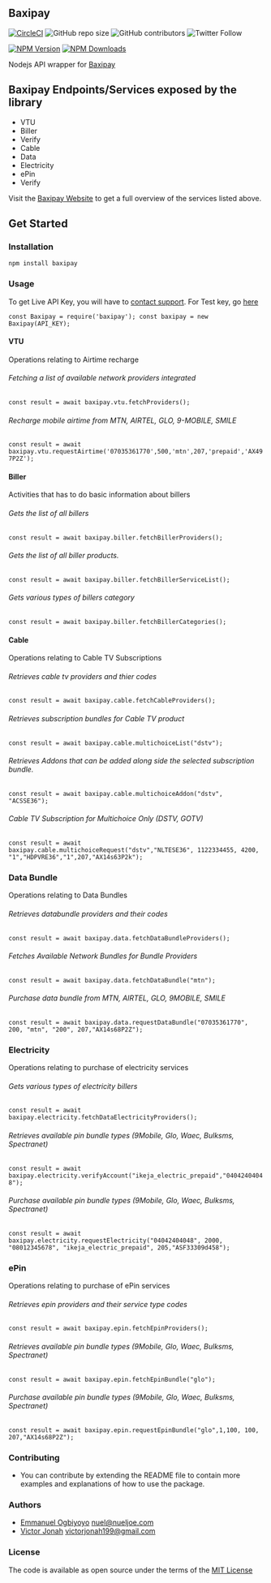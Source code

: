 ## Baxipay

[![CircleCI](https://circleci.com/gh/circleci/circleci-docs.svg?style=shield)](https://circleci.com/gh/circleci/circleci-docs)
![GitHub repo size](https://img.shields.io/github/repo-size/Vectormike/baxipay)
![GitHub contributors](https://img.shields.io/github/contributors/Vectormike/baxipay)
![Twitter Follow](https://img.shields.io/twitter/follow/Vectormike_?style=social)

<a href="https://www.npmjs.com/package/baxipay" target="_blank"><img src="https://img.shields.io/npm/v/baxipay.svg" alt="NPM Version" /></a>
<a href="https://www.npmjs.com/package/" target="_blank"><img src="https://img.shields.io/npm/dm/baxipay.svg" alt="NPM Downloads" /></a>

Nodejs API wrapper for [Baxipay]()

## Baxipay Endpoints/Services exposed by the library

- VTU
- Biller
- Verify
- Cable
- Data
- Electricity
- ePin
- Verify

Visit the [Baxipay Website](https://www.baxipay.com.ng/) to get a full overview of the services listed above.

## Get Started

### Installation

`npm install baxipay`

### Usage

To get Live API Key, you will have to [contact support](https://mail.google.com/mail/?extsrc=mailto&url=mailto%3Adev%40baxi.com.ng).
For Test key, go [here](https://payments.baxipay.com.ng//api/documentation)

`const Baxipay = require('baxipay'); const baxipay = new Baxipay(API_KEY);`

#### VTU

Operations relating to Airtime recharge

###### Fetching a list of available network providers integrated

`const result = await baxipay.vtu.fetchProviders();`

###### Recharge mobile airtime from MTN, AIRTEL, GLO, 9-MOBILE, SMILE

`const result = await baxipay.vtu.requestAirtime('07035361770',500,'mtn',207,'prepaid','AX497P2Z');`

#### Biller

Activities that has to do basic information about billers

###### Gets the list of all billers

`const result = await baxipay.biller.fetchBillerProviders();`

###### Gets the list of all biller products.

`const result = await baxipay.biller.fetchBillerServiceList();`

###### Gets various types of billers category

`const result = await baxipay.biller.fetchBillerCategories();`

#### Cable

Operations relating to Cable TV Subscriptions

###### Retrieves cable tv providers and thier codes

`const result = await baxipay.cable.fetchCableProviders();`

###### Retrieves subscription bundles for Cable TV product

`const result = await baxipay.cable.multichoiceList("dstv");`

###### Retrieves Addons that can be added along side the selected subscription bundle.

`const result = await baxipay.cable.multichoiceAddon("dstv", "ACSSE36");`

###### Cable TV Subscription for Multichoice Only (DSTV, GOTV)

`const result = await baxipay.cable.multichoiceRequest("dstv","NLTESE36", 1122334455, 4200, "1","HDPVRE36","1",207,"AX14s63P2k");`

### Data Bundle

Operations relating to Data Bundles

###### Retrieves databundle providers and their codes

`const result = await baxipay.data.fetchDataBundleProviders();`

###### Fetches Available Network Bundles for Bundle Providers

`const result = await baxipay.data.fetchDataBundle("mtn");`

###### Purchase data bundle from MTN, AIRTEL, GLO, 9MOBILE, SMILE

`const result = await baxipay.data.requestDataBundle("07035361770", 200, "mtn", "200", 207,"AX14s68P2Z");`

### Electricity

Operations relating to purchase of electricity services

###### Gets various types of electricity billers

`const result = await baxipay.electricity.fetchDataElectricityProviders();`

###### Retrieves available pin bundle types (9Mobile, Glo, Waec, Bulksms, Spectranet)

`const result = await baxipay.electricity.verifyAccount("ikeja_electric_prepaid","04042404048");`

###### Purchase available pin bundle types (9Mobile, Glo, Waec, Bulksms, Spectranet)

`const result = await baxipay.electricity.requestElectricity("04042404048", 2000, "08012345678", "ikeja_electric_prepaid", 205,"ASF33309d458");`

### ePin

Operations relating to purchase of ePin services

###### Retrieves epin providers and their service type codes

`const result = await baxipay.epin.fetchEpinProviders();`

###### Retrieves available pin bundle types (9Mobile, Glo, Waec, Bulksms, Spectranet)

`const result = await baxipay.epin.fetchEpinBundle("glo");`

###### Purchase available pin bundle types (9Mobile, Glo, Waec, Bulksms, Spectranet)

`const result = await baxipay.epin.requestEpinBundle("glo",1,100, 100, 207,"AX14s68P2Z");`

### Contributing

- You can contribute by extending the README file to contain more examples and explanations of how to use the package.

### Authors

- [Emmanuel Ogbiyoyo](https://www.linkedin.com/in/emmanuel-ogbiyoyo-36b044168/?originalSubdomain=ng)
  nuel@nueljoe.com
- [Victor Jonah](https://www.linkedin.com/in/victor-jonah/) victorjonah199@gmail.com

### License

The code is available as open source under the terms of the
[MIT License](https://opensource.org/licenses/MIT)
